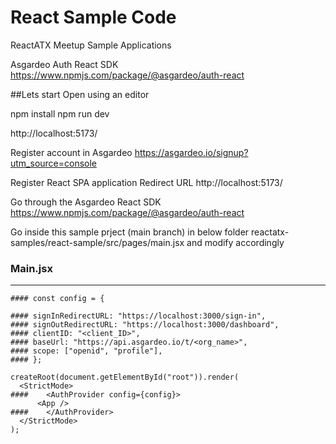 # React Sample Code
ReactATX Meetup Sample Applications

Asgardeo Auth React SDK
https://www.npmjs.com/package/@asgardeo/auth-react

##Lets start
Open using an editor

npm install npm run dev

http://localhost:5173/

Register account in Asgardeo https://asgardeo.io/signup?utm_source=console

Register React SPA application Redirect URL http://localhost:5173/

Go through the Asgardeo React SDK https://www.npmjs.com/package/@asgardeo/auth-react

Go inside this sample prject (main branch) in below folder reactatx-samples/react-sample/src/pages/main.jsx and modify accordingly

### Main.jsx
--------
```
#### const config = {

#### signInRedirectURL: "https://localhost:3000/sign-in",
#### signOutRedirectURL: "https://localhost:3000/dashboard",
#### clientID: "<client_ID>",
#### baseUrl: "https://api.asgardeo.io/t/<org_name>",
#### scope: ["openid", "profile"],
#### };

createRoot(document.getElementById("root")).render(
  <StrictMode>
####    <AuthProvider config={config}>
      <App />
####    </AuthProvider>
  </StrictMode>
);
```
